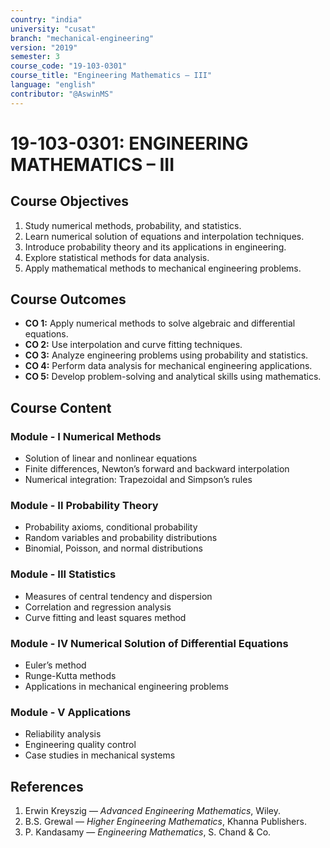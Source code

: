 ```yaml
---
country: "india"
university: "cusat"
branch: "mechanical-engineering"
version: "2019"
semester: 3
course_code: "19-103-0301"
course_title: "Engineering Mathematics – III"
language: "english"
contributor: "@AswinMS"
---
```


# 19-103-0301: ENGINEERING MATHEMATICS – III

## Course Objectives
1. Study numerical methods, probability, and statistics.
2. Learn numerical solution of equations and interpolation techniques.
3. Introduce probability theory and its applications in engineering.
4. Explore statistical methods for data analysis.
5. Apply mathematical methods to mechanical engineering problems.

## Course Outcomes
* **CO 1:** Apply numerical methods to solve algebraic and differential equations.
* **CO 2:** Use interpolation and curve fitting techniques.
* **CO 3:** Analyze engineering problems using probability and statistics.
* **CO 4:** Perform data analysis for mechanical engineering applications.
* **CO 5:** Develop problem-solving and analytical skills using mathematics.

## Course Content

### Module - I Numerical Methods
* Solution of linear and nonlinear equations
* Finite differences, Newton’s forward and backward interpolation
* Numerical integration: Trapezoidal and Simpson’s rules

### Module - II Probability Theory
* Probability axioms, conditional probability
* Random variables and probability distributions
* Binomial, Poisson, and normal distributions

### Module - III Statistics
* Measures of central tendency and dispersion
* Correlation and regression analysis
* Curve fitting and least squares method

### Module - IV Numerical Solution of Differential Equations
* Euler’s method
* Runge-Kutta methods
* Applications in mechanical engineering problems

### Module - V Applications
* Reliability analysis
* Engineering quality control
* Case studies in mechanical systems

## References
1. Erwin Kreyszig — *Advanced Engineering Mathematics*, Wiley.
2. B.S. Grewal — *Higher Engineering Mathematics*, Khanna Publishers.
3. P. Kandasamy — *Engineering Mathematics*, S. Chand & Co.
